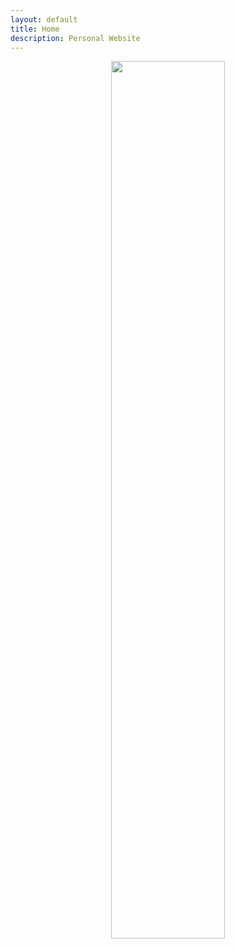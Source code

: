 ```yaml
---
layout: default
title: Home
description: Personal Website
---
```


<div style="text-align:center"><img src ="{{ site.baseurl }}/img/231091623593845_.pic_hd.jpg" width=60%/></div>
